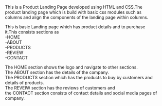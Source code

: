 This is a Product Landing Page developed using HTML and CSS.The product landing page which is build with basic css modules such as columns and align the components of the landing page within columns. 

This is basic Landing page which has product details and to purchase it.This consists sections as <br>
-HOME <br>
-ABOUT <br>
-PRODUCTS <br>
-REVIEW <br>
-CONTACT <br>

The HOME section shows the logo and navigate to other sections. <br> The ABOUT section has the details of the company. <br> The PRODUCTS section which has the products to buy by customers and details of products. <br> The REVEIW section has the reviews of customers and <br> the CONTACT section consists of contact details and social media pages of company.  

